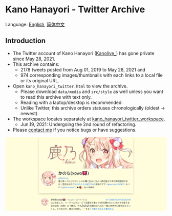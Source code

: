 # Kano Hanayori - Twitter Archive

Language: [English](README.md), [简体中文](README.zh-cn.md)

## Introduction

- The Twitter account of Kano Hanayori ([Kanolive_](https://twitter.com/Kanolive_)) has gone private since May 28, 2021.
- This archive contains:
  - 2178 tweets posted from Aug 01, 2019 to May 28, 2021 and
  - 974 corresponding images/thumbnails with each links to a local file or its original URL.
- Open `kano_hanayori_twitter.html` to view the archive.
  - Please download `data/media` and `src/style` as well unless you want to read this archive with text only.
  - Reading with a laptop/desktop is recommended.
  - Unlike Twitter, this archive orders statuses chronologically (oldest &rightarrow; newest).
- The workspace locates separately at [kano_hanayori_twitter_workspace](https://github.com/Nick-Lrc/kano_hanayori_twitter_workspace).
  - Jun.19, 2021: Undergoing the 2nd round of refactoring.
- Please [contact me](mailto:itrust19@yahoo.com) if you notice bugs or have suggestions.

![preview top](data/media/preview_top.png)
